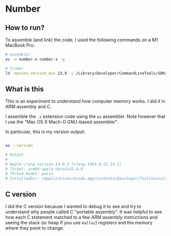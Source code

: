 # Number

## How to run?

To assemble (and link) the code, I used the following commands on a M1 MacBook Pro:

```zsh
# assembler
as -o number.o number.s -g

# linker
ld -macosx_version_min 13.0 -L /Library/Developer/CommandLineTools/SDKs/MacOSX.sdk/usr/lib number.o -o number -lSystem

```

## What is this

This is an experiment to understand how computer memory works.
I did it in ARM assembly and C.

I assemble the `.s` extension code using the `as` assembler.
Note however that I use the "Mac OS X Mach-O GNU-based assembler".

In particular, this is my version output:

```zsh

as --version

# Output
#
# Apple clang version 14.0.3 (clang-1403.0.22.14.1)
# Target: arm64-apple-darwin22.4.0
# Thread model: posix
# InstalledDir: /Applications/Xcode.app/Contents/Developer/Toolchains/XcodeDefault.xctoolchain/usr/bin

```

## C version

I did the C version because I wanted to debug it to see and try
to understand why people called C "portable assembly". It was
helpful to see how each C statement matched to a few ARM assembly
instructions and seeing the stack  (or heap if you use `malloc`)
registers and the memory where they point to change.

